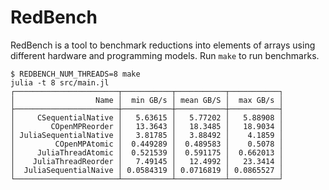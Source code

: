# RedBench

RedBench is a tool to benchmark reductions into elements of arrays using different hardware and programming models. Run ``make`` to run benchmarks.

```
$ REDBENCH_NUM_THREADS=8 make
julia -t 8 src/main.jl
┌───────────────────────┬───────────┬───────────┬───────────┐
│                  Name │  min GB/s │ mean GB/S │  max GB/s │
├───────────────────────┼───────────┼───────────┼───────────┤
│     CSequentialNative │   5.63615 │   5.77202 │   5.88908 │
│        COpenMPReorder │   13.3643 │   18.3485 │   18.9034 │
│ JuliaSequentialNative │   3.81785 │   3.88492 │    4.1859 │
│         COpenMPAtomic │  0.449289 │  0.489583 │    0.5078 │
│     JuliaThreadAtomic │  0.521539 │  0.591175 │  0.662013 │
│    JuliaThreadReorder │   7.49145 │   12.4992 │   23.3414 │
│  JuliaSequentialNaive │ 0.0584319 │ 0.0716819 │ 0.0865527 │
└───────────────────────┴───────────┴───────────┴───────────┘
```
